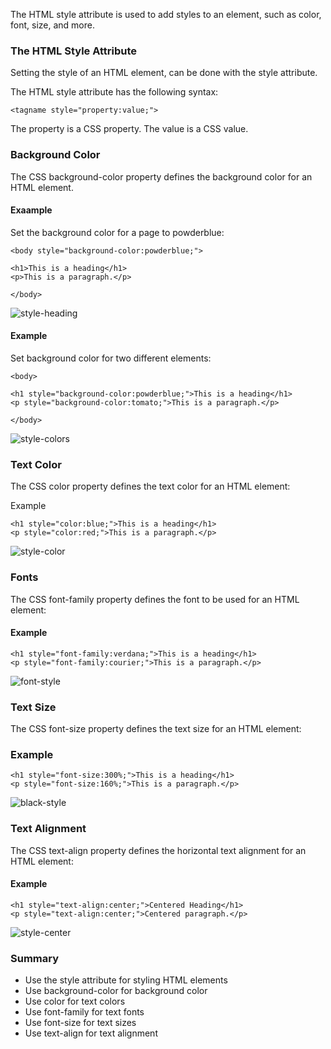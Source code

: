 The HTML style attribute is used to add styles to an element, such as color, font, size, and more.

### The HTML Style Attribute

Setting the style of an HTML element, can be done with the style attribute.

The HTML style attribute has the following syntax:

```
<tagname style="property:value;">
```

The property is a CSS property. The value is a CSS value.

### Background Color

The CSS background-color property defines the background color for an HTML element.

#### Exaample

Set the background color for a page to powderblue:

```
<body style="background-color:powderblue;">

<h1>This is a heading</h1>
<p>This is a paragraph.</p>

</body>
```

![style-heading](\img\style-heading.PNG)

#### Example

Set background color for two different elements:

```
<body>

<h1 style="background-color:powderblue;">This is a heading</h1>
<p style="background-color:tomato;">This is a paragraph.</p>

</body>
```

![style-colors](\img\style-colors.PNG)

### Text Color

The CSS color property defines the text color for an HTML element:

Example

```
<h1 style="color:blue;">This is a heading</h1>
<p style="color:red;">This is a paragraph.</p>
```

![style-color](\img\style-color.PNG)

### Fonts

The CSS font-family property defines the font to be used for an HTML element:

#### Example

```
<h1 style="font-family:verdana;">This is a heading</h1>
<p style="font-family:courier;">This is a paragraph.</p>
```

![font-style](\img\font-style.PNG)

### Text Size

The CSS font-size property defines the text size for an HTML element:

### Example

```
<h1 style="font-size:300%;">This is a heading</h1>
<p style="font-size:160%;">This is a paragraph.</p>
```

![black-style](\img\black-style.PNG)

### Text Alignment

The CSS text-align property defines the horizontal text alignment for an HTML element:

#### Example

```
<h1 style="text-align:center;">Centered Heading</h1>
<p style="text-align:center;">Centered paragraph.</p>
```

![style-center](\img\style-center.PNG)

### Summary

- Use the style attribute for styling HTML elements
- Use background-color for background color
- Use color for text colors
- Use font-family for text fonts
- Use font-size for text sizes
- Use text-align for text alignment
